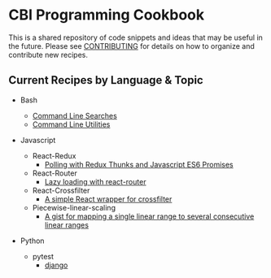 # CBI Programming Cookbook

This is a shared repository of code snippets and ideas that may be useful in the future.
Please see [CONTRIBUTING](CONTRIBUTING.md) for details on how to organize and contribute new recipes.

## Current Recipes by Language & Topic

* Bash
  - [Command Line Searches](bash/cmd-line-searches/)
  - [Command Line Utilities](bash/cmd-line-utilities)

* Javascript
  - React-Redux
    * [Polling with Redux Thunks and Javascript ES6 Promises](javascript/react-redux/polling-with-redux-thunk-and-promises/)
  - React-Router
    * [Lazy loading with react-router](javascript/react-router/lazy-loading/)
  - React-Crossfilter
    * [A simple React wrapper for crossfilter](javascript/react-crossfilter/)
  - Piecewise-linear-scaling
    * [A gist for mapping a single linear range to several consecutive linear ranges](javascript/piecewise-linear-scaling)

* Python
  - pytest
    * [django](python/pytest/django/)
